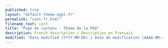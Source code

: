 ```yaml
---
published: true
layout: "default-theme-ogpl-fr"
permalink: "cont-fr.html"
filename_root: cont
title: "Page de contenu - Thème de la PGO"
description: French description / Description en français
modified: "Date modified (YYYY-MM-DD) / Date de modification (AAAA-MM-JJ)"
---
```


